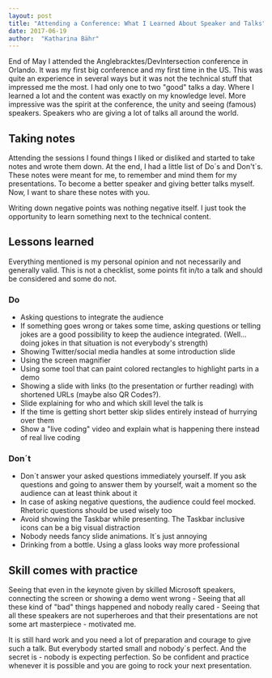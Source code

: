 ```yaml
---
layout: post
title: "Attending a Conference: What I Learned About Speaker and Talks"
date: 2017-06-19
author:  "Katharina Bähr"
---
```



<span class="dropcap">E</span>nd of May I attended the Anglebracktes/DevIntersection conference in Orlando. It was my first big conference and my first time in the US.
This was quite an experience in several ways but it was not the technical stuff that impressed me the most.
I had only one to two "good" talks a day. Where I learned a lot and the content was exactly on my knowledge level.
More impressive was the spirit at the conference, the unity and seeing (famous) speakers. Speakers who are giving a lot of talks all around the world. 


<h2>Taking notes</h2>

Attending the sessions I found things I liked or disliked and started to take notes and wrote them down.
At the end, I had a little list of Do´s and Don't´s. These notes were meant for me, to remember and mind them for my presentations.
To become a better speaker and giving better talks myself. 
Now, I want to share these notes with you.

Writing down negative points was nothing negative itself. I just took the opportunity to learn something next to the technical content.

<h2>Lessons learned</h2> 

Everything mentioned is my personal opinion and not necessarily and generally valid. This is not a checklist, some points fit in/to a talk and should be considered and some do not.


<h3>Do</h3>

* Asking questions to integrate the audience
* If something goes wrong or takes some time, asking questions or telling jokes are a good possibility to keep the audience integrated. (Well... doing jokes in that situation is not everybody's strength)
* Showing Twitter/social media handles at some introduction slide
* Using the screen magnifier
* Using some tool that can paint colored rectangles to highlight parts in a demo
* Showing a slide with links (to the presentation or further reading) with shortened URLs (maybe also QR Codes?).
* Slide explaining for who and which skill level the talk is 
* If the time is getting short better skip slides entirely instead of hurrying over them 
* Show a "live coding" video and explain what is happening there instead of real live coding


<h3>Don´t</h3>

* Don´t answer your asked questions immediately yourself. If you ask questions and going to answer them by yourself, wait a moment so the audience can at least think about it
* In case of asking negative questions, the audience could feel mocked. Rhetoric questions should be used wisely too
* Avoid showing the Taskbar while presenting. The Taskbar inclusive icons can be a big visual distraction
* Nobody needs fancy slide animations. It´s just annoying
* Drinking from a bottle. Using a glass looks way more professional


<h2>Skill comes with practice</h2>
Seeing that even in the keynote given by skilled Microsoft speakers, connecting the screen or showing a demo went wrong -
Seeing that all these kind of "bad" things happened and nobody really cared -
Seeing that all these speakers are not superheroes and that their presentations are not some art masterpiece - motivated me.

It is still hard work and you need a lot of preparation and courage to give such a talk. But everybody started small and nobody´s perfect. And the secret is - nobody is expecting perfection.
So be confident and practice whenever it is possible and you are going to rock your next presentation.